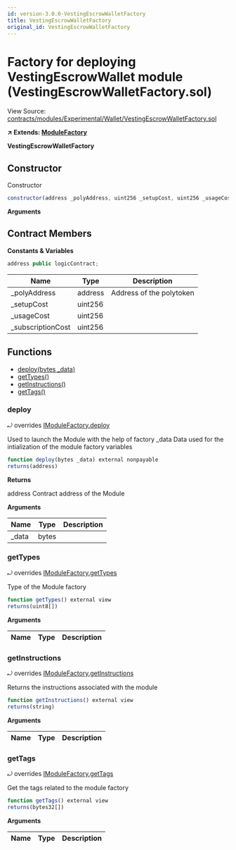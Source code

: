 ```yaml
---
id: version-3.0.0-VestingEscrowWalletFactory
title: VestingEscrowWalletFactory
original_id: VestingEscrowWalletFactory
---
```


# Factory for deploying VestingEscrowWallet module (VestingEscrowWalletFactory.sol)

View Source: [contracts/modules/Experimental/Wallet/VestingEscrowWalletFactory.sol](../../contracts/modules/Experimental/Wallet/VestingEscrowWalletFactory.sol)

**↗ Extends: [ModuleFactory](ModuleFactory.md)**

**VestingEscrowWalletFactory**

## Constructor

Constructor

```js
constructor(address _polyAddress, uint256 _setupCost, uint256 _usageCost, uint256 _subscriptionCost) public
```

**Arguments**

## Contract Members
**Constants & Variables**

```js
address public logicContract;

```

| Name        | Type           | Description  |
| ------------- |------------- | -----|
| _polyAddress | address | Address of the polytoken | 
| _setupCost | uint256 |  | 
| _usageCost | uint256 |  | 
| _subscriptionCost | uint256 |  | 

## Functions

- [deploy(bytes _data)](#deploy)
- [getTypes()](#gettypes)
- [getInstructions()](#getinstructions)
- [getTags()](#gettags)

### deploy

⤾ overrides [IModuleFactory.deploy](IModuleFactory.md#deploy)

Used to launch the Module with the help of factory
_data Data used for the intialization of the module factory variables

```js
function deploy(bytes _data) external nonpayable
returns(address)
```

**Returns**

address Contract address of the Module

**Arguments**

| Name        | Type           | Description  |
| ------------- |------------- | -----|
| _data | bytes |  | 

### getTypes

⤾ overrides [IModuleFactory.getTypes](IModuleFactory.md#gettypes)

Type of the Module factory

```js
function getTypes() external view
returns(uint8[])
```

**Arguments**

| Name        | Type           | Description  |
| ------------- |------------- | -----|

### getInstructions

⤾ overrides [IModuleFactory.getInstructions](IModuleFactory.md#getinstructions)

Returns the instructions associated with the module

```js
function getInstructions() external view
returns(string)
```

**Arguments**

| Name        | Type           | Description  |
| ------------- |------------- | -----|

### getTags

⤾ overrides [IModuleFactory.getTags](IModuleFactory.md#gettags)

Get the tags related to the module factory

```js
function getTags() external view
returns(bytes32[])
```

**Arguments**

| Name        | Type           | Description  |
| ------------- |------------- | -----|


